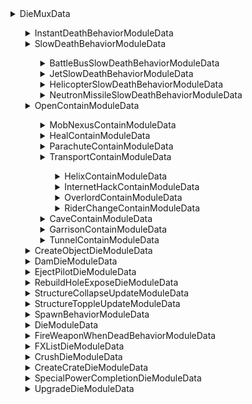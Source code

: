 <details><summary>DieMuxData</summary>

```
DeathTypes
VeterancyLevels
ExemptStatus
RequiredStatus
```
</details>
<ul>
<details><summary>InstantDeathBehaviorModuleData</summary>

```
FX
OCL
Weapon
```
</details>

<details><summary>SlowDeathBehaviorModuleData</summary>

```
SinkRate
ProbabilityModifier
ModifierBonusPerOverkillPercent
SinkDelay
SinkDelayVariance
DestructionDelay
DestructionDelayVariance
DestructionAltitude
FX
OCL
Weapon
FlingForce
FlingForceVariance
FlingPitch
FlingPitchVariance
```
</details>
<ul>
<details><summary>BattleBusSlowDeathBehaviorModuleData</summary>

```
FXStartUndeath
OCLStartUndeath
FXHitGround
OCLHitGround
ThrowForce
PercentDamageToPassengers
EmptyHulkDestructionDelay
```
</details>

<details><summary>JetSlowDeathBehaviorModuleData</summary>

```
FXOnGroundDeath
OCLOnGroundDeath
FXInitialDeath
OCLInitialDeath
DelaySecondaryFromInitialDeath
FXSecondary
OCLSecondary
FXHitGround
OCLHitGround
DelayFinalBlowUpFromHitGround
FXFinalBlowUp
OCLFinalBlowUp
DeathLoopSound
RollRate
RollRateDelta
PitchRate
FallHowFast
```
</details>

<details><summary>HelicopterSlowDeathBehaviorModuleData</summary>

```
SpiralOrbitTurnRate
SpiralOrbitForwardSpeed
SpiralOrbitForwardSpeedDamping
MinSelfSpin
MaxSelfSpin
SelfSpinUpdateDelay
SelfSpinUpdateAmount
FallHowFast
MinBladeFlyOffDelay
MaxBladeFlyOffDelay
AttachParticle
AttachParticleBone
AttachParticleLoc
BladeObjectName
BladeBoneName
OCLEjectPilot
FXBlade
OCLBlade
FXHitGround
OCLHitGround
FXFinalBlowUp
OCLFinalBlowUp
DelayFromGroundToFinalDeath
FinalRubbleObject
SoundDeathLoop
MaxBraking
```
</details>

<details><summary>NeutronMissileSlowDeathBehaviorModuleData</summary>

```
ScorchMarkSize
FXList
Blast1Enabled
Blast1Delay
Blast1ScorchDelay
Blast1InnerRadius
Blast1OuterRadius
Blast1MaxDamage
Blast1MinDamage
Blast1ToppleSpeed
Blast1PushForce
Blast2Enabled
Blast2Delay
Blast2ScorchDelay
Blast2InnerRadius
Blast2OuterRadius
Blast2MaxDamage
Blast2MinDamage
Blast2ToppleSpeed
Blast2PushForce
Blast3Enabled
Blast3Delay
Blast3ScorchDelay
Blast3InnerRadius
Blast3OuterRadius
Blast3MaxDamage
Blast3MinDamage
Blast3ToppleSpeed
Blast3PushForce
Blast4Enabled
Blast4Delay
Blast4ScorchDelay
Blast4InnerRadius
Blast4OuterRadius
Blast4MaxDamage
Blast4MinDamage
Blast4ToppleSpeed
Blast4PushForce
Blast5Enabled
Blast5Delay
Blast5ScorchDelay
Blast5InnerRadius
Blast5OuterRadius
Blast5MaxDamage
Blast5MinDamage
Blast5ToppleSpeed
Blast5PushForce
Blast6Enabled
Blast6Delay
Blast6ScorchDelay
Blast6InnerRadius
Blast6OuterRadius
Blast6MaxDamage
Blast6MinDamage
Blast6ToppleSpeed
Blast6PushForce
Blast7Enabled
Blast7Delay
Blast7ScorchDelay
Blast7InnerRadius
Blast7OuterRadius
Blast7MaxDamage
Blast7MinDamage
Blast7ToppleSpeed
Blast7PushForce
Blast8Enabled
Blast8Delay
Blast8ScorchDelay
Blast8InnerRadius
Blast8OuterRadius
Blast8MaxDamage
Blast8MinDamage
Blast8ToppleSpeed
Blast8PushForce
Blast9Enabled
Blast9Delay
Blast9ScorchDelay
Blast9InnerRadius
Blast9OuterRadius
Blast9MaxDamage
Blast9MinDamage
Blast9ToppleSpeed
Blast9PushForce
```
</details>
</ul>
<details><summary>OpenContainModuleData</summary>

```
ContainMax
EnterSound
ExitSound
DamagePercentToUnits
BurnedDeathToUnits
AllowInsideKindOf
ForbidInsideKindOf
PassengersAllowedToFire
PassengersInTurret
NumberOfExitPaths
DoorOpenTime
WeaponBonusPassedToPassengers
AllowAlliesInside
AllowEnemiesInside
AllowNeutralInside
```
</details>
<ul>
<details><summary>MobNexusContainModuleData</summary>

```
Slots
ScatterNearbyOnExit
OrientLikeContainerOnExit
KeepContainerVelocityOnExit
ExitBone
ExitPitchRate
InitialPayload
HealthRegen
```
</details>

<details><summary>HealContainModuleData</summary>

```
TimeForFullHeal
```
</details>

<details><summary>ParachuteContainModuleData</summary>

```
PitchRateMax
RollRateMax
LowAltitudeDamping
ParachuteOpenDist
KillWhenLandingInWaterSlop
FreeFallDamagePercent
ParachuteOpenSound
```
</details>

<details><summary>TransportContainModuleData</summary>

```
Slots
ScatterNearbyOnExit
OrientLikeContainerOnExit
KeepContainerVelocityOnExit
GoAggressiveOnExit
ResetMoodCheckTimeOnExit
DestroyRidersWhoAreNotFreeToExit
ExitBone
ExitPitchRate
InitialPayload
HealthRegen%PerSec
ExitDelay
ArmedRidersUpgradeMyWeaponSet
DelayExitInAir
```
</details>
<ul>
<details><summary>HelixContainModuleData</summary>

```
PayloadTemplateName
ShouldDrawPips
```
</details>

<details><summary>InternetHackContainModuleData</summary>

```
<none>
```
</details>

<details><summary>OverlordContainModuleData</summary>

```
PayloadTemplateName
ExperienceSinkForRider
```
</details>

<details><summary>RiderChangeContainModuleData</summary>

```
Rider1
Rider2
Rider3
Rider4
Rider5
Rider6
Rider7
Rider8
ScuttleDelay
ScuttleStatus
```
</details>
</ul>

<details><summary>CaveContainModuleData</summary>

```
CaveIndex
```
</details>

<details><summary>GarrisonContainModuleData</summary>

```
MobileGarrison
HealObjects
TimeForFullHeal
InitialRoster
ImmuneToClearBuildingAttacks
IsEnclosingContainer
```
</details>

<details><summary>TunnelContainModuleData</summary>

```
TimeForFullHeal
```
</details>

</ul>

<details><summary>CreateObjectDieModuleData</summary>

```
CreationList
TransferPreviousHealth
```
</details>

<details><summary>DamDieModuleData</summary>

```
<none>
```
</details>

<details><summary>EjectPilotDieModuleData</summary>

```
AirCreationList
GroundCreationList
InvulnerableTime
```
</details>

<details><summary>RebuildHoleExposeDieModuleData</summary>

```
HoleName
HoleMaxHealth
TransferAttackers
```
</details>

<details><summary>StructureCollapseUpdateModuleData</summary>

```
MinCollapseDelay
MaxCollapseDelay
MinBurstDelay
MaxBurstDelay
CollapseDamping
MaxShudder
BigBurstFrequency
OCL
FXList
```
</details>

<details><summary>StructureToppleUpdateModuleData</summary>

```
MinToppleDelay
MaxToppleDelay
MinToppleBurstDelay
MaxToppleBurstDelay
StructuralIntegrity
StructuralDecay
DamageFXTypes
TopplingFX
ToppleDelayFX
ToppleStartFX
ToppleDoneFX
CrushingFX
CrushingWeaponName
OCL
AngleFX
```
</details>

<details><summary>SpawnBehaviorModuleData</summary>

```
SpawnNumber
SpawnReplaceDelay
OneShot
CanReclaimOrphans
AggregateHealth
ExitByBudding
SpawnTemplateName
SpawnedRequireSpawner
PropagateDamageTypesToSlavesWhenExistin
InitialBurst
SlavesHaveFreeWill
```
</details>

<details><summary>DieModuleData</summary>

```
<none>
```
</details>

<details><summary>FireWeaponWhenDeadBehaviorModuleData</summary>

```
StartsActive
DeathWeapon
```
</details>

<details><summary>FXListDieModuleData</summary>

```
StartsActive
DeathFX
OrientToObject
```
</details>

<details><summary>CrushDieModuleData</summary>

```
TotalCrushSound
BackEndCrushSound
FrontEndCrushSound
TotalCrushSoundPercent
BackEndCrushSoundPercent
FrontEndCrushSoundPercent
```
</details>

<details><summary>CreateCrateDieModuleData</summary>

```
CrateData
```
</details>

<details><summary>SpecialPowerCompletionDieModuleData</summary>

```
SpecialPowerTemplate
```
</details>

<details><summary>UpgradeDieModuleData</summary>

```
UpgradeToRemove
```
</details>
